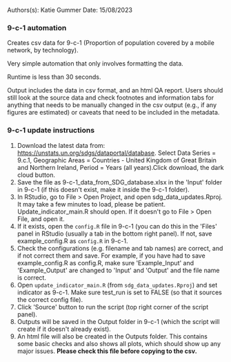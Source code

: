 Authors(s): Katie Gummer
Date: 15/08/2023

### 9-c-1 automation

Creates csv data for 9-c-1 (Proportion of population covered by a mobile network, by technology).

Very simple automation that only involves formatting the data. 

Runtime is less than 30 seconds.

Output includes the data in csv format, and an html QA report. Users should still look at the source data and check footnotes and information tabs for anything that needs to be manually changed in the csv output (e.g., if any figures are estimated) or caveats that need to be included in the metadata. 

### 9-c-1 update instructions

1) Download the latest data from: https://unstats.un.org/sdgs/dataportal/database. Select Data Series = 9.c.1, Geographic Areas = Countries - United Kingdom of Great Britain and Northern Ireland, Period = Years (all years).Click download, the dark cloud button. 
2) Save the file as 9-c-1_data_from_SDG_database.xlsx in the 'Input' folder in 9-c-1 (if this doesn't exist, make it inside the 9-c-1 folder).  
3) In RStudio, go to File > Open Project, and open sdg_data_updates.Rproj. It may take a few minutes to load, please be patient. Update_indicator_main.R should open. If it doesn't go to File > Open File, and open it. 
4) If it exists, open the `config.R` file in 9-c-1 (you can do this in the 'Files' panel in RStudio (usually a tab in the bottom right panel). If not, save example_config.R as `config.R` in 9-c-1.
5) Check the configurations (e.g. filename and tab names) are correct, and if not correct them and save. For example, if you have had to save example_config.R as config.R, make sure 'Example_Input' and 'Example_Output' are changed to 'Input' and 'Output' and the file name is correct.    
6) Open `update_indicator_main.R` (from `sdg_data_updates.Rproj`) and set indicator as 9-c-1. Make sure test_run is set to FALSE (so that it sources the correct config file). 
7) Click 'Source' button to run the script (top right corner of the script panel).  
8) Outputs will be saved in the Output folder in 9-c-1 (which the script will create if it doesn't already exist).  
9) An html file will also be created in the Outputs folder. This contains some basic checks and also shows all plots, which should show up any major issues. **Please check this file before copying to the csv.**
